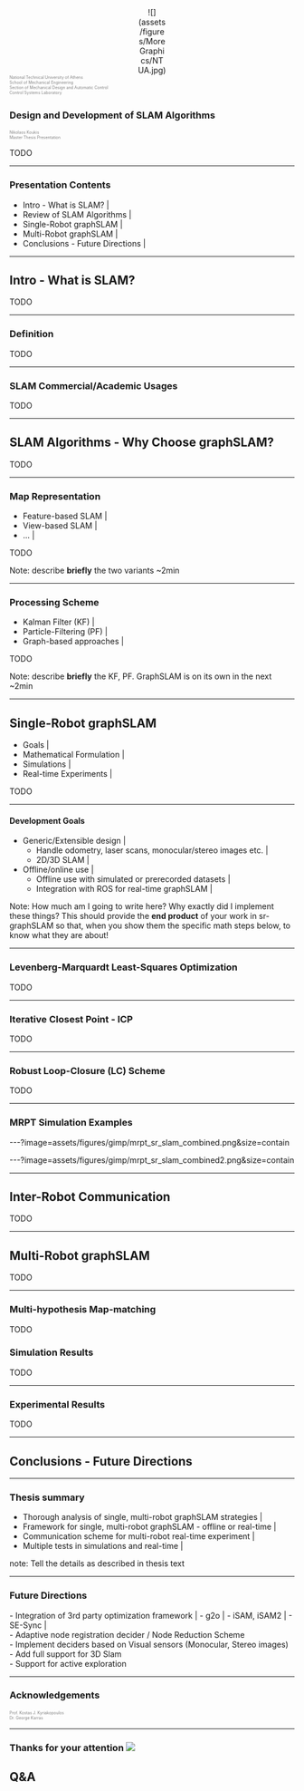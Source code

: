 
<center><div style="width:10%">
![](assets/figures/MoreGraphics/NTUA.jpg)
</div></center>

<div style="color:gray; font-size:0.5em; height:3em;">
National Technical University of Athens<br>
School of Mechanical Engineering<br>
Section of Mechanical Design and Automatic Control<br>
Control Systems Laboratory<br>
</div>

<br>


### Design and Development of SLAM Algorithms

<div style="color:gray; font-size:2em; font-size: 0.5em">
Nikolaos Koukis<br>
Master Thesis Presentation
</div>


<!--TODO Add a date -->
<!--TODO Add current section in right/left footer-->
<!--DONE-Works fine- Make this an offline version-->
<!--DONE-Works-fine- Test presenter mode-->

TODO

---

### Presentation Contents

- Intro - What is SLAM? |
- Review of SLAM Algorithms |
- Single-Robot graphSLAM |
- Multi-Robot graphSLAM |
- Conclusions - Future Directions |

---

## Intro - What is SLAM?

TODO

---

### Definition

TODO

---

### SLAM Commercial/Academic Usages

TODO

---

<!--- --------- End of Intro - What is SLAM?-->


## SLAM Algorithms - Why Choose graphSLAM?

TODO

---

### Map Representation

- Feature-based SLAM |
- View-based SLAM |
- ... |

TODO

Note:
describe **briefly** the two variants
~2min

---


### Processing Scheme

- Kalman Filter (KF) |
- Particle-Filtering (PF) |
- Graph-based approaches |

TODO

Note:
describe **briefly** the KF, PF. GraphSLAM is on its own in the next
~2min

---

<!--- --------- End of SLAM Algorithms - Why choose graphSLAM?-->


## Single-Robot graphSLAM

- Goals |
- Mathematical Formulation |
- Simulations |
- Real-time Experiments |

TODO

---

#### Development Goals

- Generic/Extensible design |
  - Handle odometry, laser scans, monocular/stereo images etc. |
  - 2D/3D SLAM |
- Offline/online use |
  - Offline use with simulated or prerecorded datasets |
  - Integration with ROS for real-time graphSLAM |

Note:
How much am I going to write here?
Why exactly did I implement these things?
This should provide the **end product** of your work in sr-graphSLAM so that,
when you show them the specific math steps below, to know what they are about!

---

### Levenberg-Marquardt Least-Squares Optimization

TODO

---

### Iterative Closest Point - ICP

TODO

---

### Robust Loop-Closure (LC) Scheme

TODO

---


### MRPT Simulation Examples

<!--https://github.com/gitpitch/gitpitch/wiki/Image-Animations-Workflows -->

---?image=assets/figures/gimp/mrpt_sr_slam_combined.png&size=contain
<!-- .slide: data-background-transition="none" -->
---?image=assets/figures/gimp/mrpt_sr_slam_combined2.png&size=contain
<!-- .slide: data-background-transition="none" -->

---

<!--- --------- End of Single-Robot graphSLAM-->

## Inter-Robot Communication

TODO

---

<!--- --------- End of Inter-Robot Communication-->

## Multi-Robot graphSLAM

TODO

---

### Multi-hypothesis Map-matching

TODO

### Simulation Results

TODO

---

### Experimental Results

TODO

---

<!--- --------- End of Multi-Robot graphSLAM-->

## Conclusions - Future Directions

---

### Thesis summary

- Thorough analysis of single, multi-robot graphSLAM strategies |
- Framework for single, multi-robot graphSLAM - offline or
    real-time |
- Communication scheme for multi-robot real-time experiment |
- Multiple tests in simulations and real-time |


note:
Tell the details as described in thesis text

---

### Future Directions

<div class="fragment">
- Integration of 3rd party optimization framework |
  - g2o |
  - iSAM, iSAM2 |
  - SE-Sync |
</div>

<div class="fragment">
- Adaptive node registration decider / Node Reduction Scheme
</div>


<div class="fragment">
- Implement deciders based on Visual sensors (Monocular, Stereo images)
</div>

<div class="fragment">
- Add full support for 3D Slam
</div>

<div class="fragment">
- Support for active exploration
</div>

<!--- --------- End of Conclusions - Future Directions-->

---

### Acknowledgements

<div style="color:gray; font-size:2em; font-size: 0.5em">
Prof. Kostas J. Kyriakopoulos<br>
Dr. George Karras
</div>

<!--- --------- End of Acknowledgements-->

---

### Thanks for your attention ![](https://raw.githubusercontent.com/github/gemoji/master/images/bowtie.png)

## Q&A
